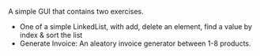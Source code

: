 A simple GUI that contains two exercises.

- One of a simple LinkedList, with add, delete an element, find a value by index & sort the list
- Generate Invoice: An aleatory invoice generator between 1-8 products.
